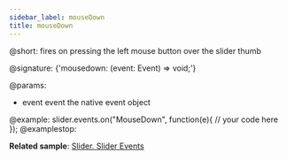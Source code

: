 ```yaml
---
sidebar_label: mouseDown
title: mouseDown
---          
```


@short: fires on pressing the left mouse button over the slider thumb

@signature: {'mousedown: (event: Event) => void;'}

@params:
- event 		event		the native event object

@example:
slider.events.on("MouseDown", function(e){
    // your code here
});
@examplestop:

**Related sample**: [Slider. Slider Events](https://snippet.dhtmlx.com/sc7ov54z)
